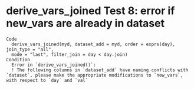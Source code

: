 # derive_vars_joined Test 8: error if new_vars are already in dataset

    Code
      derive_vars_joined(myd, dataset_add = myd, order = exprs(day), join_type = "all",
      mode = "last", filter_join = day < day.join)
    Condition
      Error in `derive_vars_joined()`:
      ! The following columns in `dataset_add` have naming conflicts with `dataset`, please make the appropriate modifications to `new_vars`, with respect to `day` and `val`

